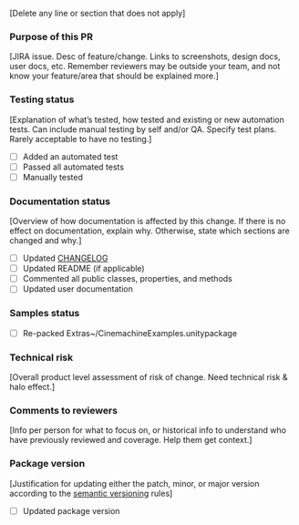[Delete any line or section that does not apply]

### Purpose of this PR

[JIRA issue. Desc of feature/change. Links to screenshots, design docs, user docs, etc. Remember reviewers may be outside your team, and not know your feature/area that should be explained more.]

### Testing status

[Explanation of what’s tested, how tested and existing or new automation tests. Can include manual testing by self and/or QA. Specify test plans. Rarely acceptable to have no testing.]

- [ ] Added an automated test
- [ ] Passed all automated tests
- [ ] Manually tested 

### Documentation status

[Overview of how documentation is affected by this change. If there is no effect on documentation, explain why. Otherwise, state which sections are changed and why.]

- [ ] Updated [CHANGELOG](https://keepachangelog.com/en/1.0.0/)
- [ ] Updated README (if applicable)
- [ ] Commented all public classes, properties, and methods
- [ ] Updated user documentation

### Samples status

- [ ] Re-packed Extras~/CinemachineExamples.unitypackage

### Technical risk

[Overall product level assessment of risk of change. Need technical risk & halo effect.]

### Comments to reviewers

[Info per person for what to focus on, or historical info to understand who have previously reviewed and coverage. Help them get context.]

### Package version

[Justification for updating either the patch, minor, or major version according to the [semantic versioning](https://semver.org/spec/v2.0.0.html) rules]

- [ ] Updated package version
